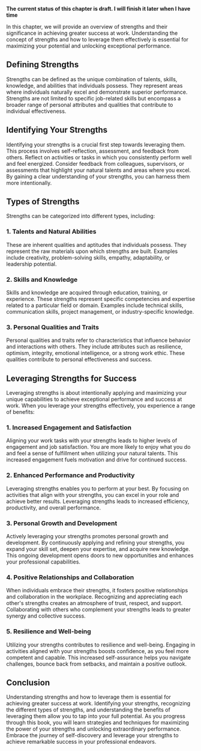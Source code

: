 **The current status of this chapter is draft. I will finish it later when I have time**

In this chapter, we will provide an overview of strengths and their significance in achieving greater success at work. Understanding the concept of strengths and how to leverage them effectively is essential for maximizing your potential and unlocking exceptional performance.

Defining Strengths
------------------

Strengths can be defined as the unique combination of talents, skills, knowledge, and abilities that individuals possess. They represent areas where individuals naturally excel and demonstrate superior performance. Strengths are not limited to specific job-related skills but encompass a broader range of personal attributes and qualities that contribute to individual effectiveness.

Identifying Your Strengths
--------------------------

Identifying your strengths is a crucial first step towards leveraging them. This process involves self-reflection, assessment, and feedback from others. Reflect on activities or tasks in which you consistently perform well and feel energized. Consider feedback from colleagues, supervisors, or assessments that highlight your natural talents and areas where you excel. By gaining a clear understanding of your strengths, you can harness them more intentionally.

Types of Strengths
------------------

Strengths can be categorized into different types, including:

### 1. Talents and Natural Abilities

These are inherent qualities and aptitudes that individuals possess. They represent the raw materials upon which strengths are built. Examples include creativity, problem-solving skills, empathy, adaptability, or leadership potential.

### 2. Skills and Knowledge

Skills and knowledge are acquired through education, training, or experience. These strengths represent specific competencies and expertise related to a particular field or domain. Examples include technical skills, communication skills, project management, or industry-specific knowledge.

### 3. Personal Qualities and Traits

Personal qualities and traits refer to characteristics that influence behavior and interactions with others. They include attributes such as resilience, optimism, integrity, emotional intelligence, or a strong work ethic. These qualities contribute to personal effectiveness and success.

Leveraging Strengths for Success
--------------------------------

Leveraging strengths is about intentionally applying and maximizing your unique capabilities to achieve exceptional performance and success at work. When you leverage your strengths effectively, you experience a range of benefits:

### 1. Increased Engagement and Satisfaction

Aligning your work tasks with your strengths leads to higher levels of engagement and job satisfaction. You are more likely to enjoy what you do and feel a sense of fulfillment when utilizing your natural talents. This increased engagement fuels motivation and drive for continued success.

### 2. Enhanced Performance and Productivity

Leveraging strengths enables you to perform at your best. By focusing on activities that align with your strengths, you can excel in your role and achieve better results. Leveraging strengths leads to increased efficiency, productivity, and overall performance.

### 3. Personal Growth and Development

Actively leveraging your strengths promotes personal growth and development. By continuously applying and refining your strengths, you expand your skill set, deepen your expertise, and acquire new knowledge. This ongoing development opens doors to new opportunities and enhances your professional capabilities.

### 4. Positive Relationships and Collaboration

When individuals embrace their strengths, it fosters positive relationships and collaboration in the workplace. Recognizing and appreciating each other's strengths creates an atmosphere of trust, respect, and support. Collaborating with others who complement your strengths leads to greater synergy and collective success.

### 5. Resilience and Well-being

Utilizing your strengths contributes to resilience and well-being. Engaging in activities aligned with your strengths boosts confidence, as you feel more competent and capable. This increased self-assurance helps you navigate challenges, bounce back from setbacks, and maintain a positive outlook.

Conclusion
----------

Understanding strengths and how to leverage them is essential for achieving greater success at work. Identifying your strengths, recognizing the different types of strengths, and understanding the benefits of leveraging them allow you to tap into your full potential. As you progress through this book, you will learn strategies and techniques for maximizing the power of your strengths and unlocking extraordinary performance. Embrace the journey of self-discovery and leverage your strengths to achieve remarkable success in your professional endeavors.
